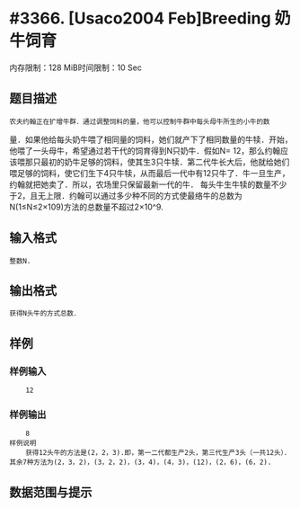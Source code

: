 # #3366. [Usaco2004 Feb]Breeding 奶牛饲育

内存限制：128 MiB时间限制：10 Sec

## 题目描述

    农夫约翰正在扩增牛群．通过调整饲料的量，他可以控制牛群中每头母牛所生的小牛的数

量．如果他给每头奶牛喂了相同量的饲料，她们就产下了相同数量的牛犊．开始，他喂了一头母牛，希望通过若干代的饲育得到N只奶牛．假如N= 12，那么约翰应该喂那只最初的奶牛足够的饲料，使其生3只牛犊．第二代牛长大后，他就给她们喂足够的饲料，使它们生下4只牛犊，从而最后一代中有12只牛了．牛一旦生产，约翰就把她卖了．所以，农场里只保留最新一代的牛． 每头牛生牛犊的数量不少于2，且无上限．约翰可以通过多少种不同的方式使最络牛的总数为N(1&le;N&le;2&times;109)方法的总数量不超过2&times;10^9.

## 输入格式

    整数N.

## 输出格式

 

    获得N头牛的方式总数．

## 样例

### 样例输入

    
        12
    
    

### 样例输出

    
     
     
        8
    样例说明
        获得12头牛的方法是(2，2，3).即，第一二代都生产2头，第三代生产3头（一共12头）．其余7种方法为(2，3，2)，(3，2，2)，(3，4)，(4，3)，(12)，(2，6)，(6，2).
    
    

## 数据范围与提示
